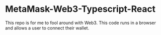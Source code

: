 # MetaMask-Web3-Typescript-React

This repo is for me to fool around with Web3. This code runs in a browser and allows a user to connect their wallet.
